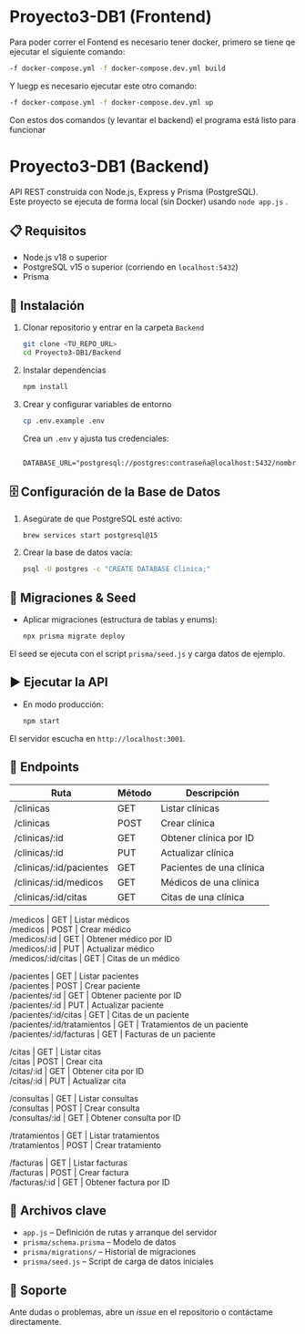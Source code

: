 # Proyecto3-DB1 (Frontend)
Para poder correr el Fontend es necesario tener docker, primero se tiene qe ejecutar el siguiente comando:
   ```bash
-f docker-compose.yml -f docker-compose.dev.yml build
```
Y luegp es necesario ejecutar este otro comando:
   ```bash
-f docker-compose.yml -f docker-compose.dev.yml up
```
Con estos dos comandos (y levantar el backend) el programa está listo para funcionar
# Proyecto3-DB1 (Backend)

API REST construida con Node.js, Express y Prisma (PostgreSQL).  
Este proyecto se ejecuta de forma local (sin Docker) usando `node app.js` .

## 📋 Requisitos

- Node.js v18 o superior  
- PostgreSQL v15 o superior (corriendo en `localhost:5432`)  
- Prisma

## 🔧 Instalación

1. Clonar repositorio y entrar en la carpeta `Backend`  
   ```bash
   git clone <TU_REPO_URL>
   cd Proyecto3-DB1/Backend
   ```

2. Instalar dependencias  
   ```bash
   npm install
   ```

3. Crear y configurar variables de entorno  
   ```bash
   cp .env.example .env
   ```
   Crea un `.env` y ajusta tus credenciales:
   ```env

   DATABASE_URL="postgresql://postgres:contraseña@localhost:5432/nombredelaDB"
   ```

## 🗄️ Configuración de la Base de Datos

1. Asegúrate de que PostgreSQL esté activo:
   ```bash
   brew services start postgresql@15
   ```

2. Crear la base de datos vacía:
   ```bash
   psql -U postgres -c "CREATE DATABASE Clinica;"
   ```

## 🚀 Migraciones & Seed

- Aplicar migraciones (estructura de tablas y enums):
  ```bash
  npx prisma migrate deploy
  ```


El seed se ejecuta con el script `prisma/seed.js` y carga datos de ejemplo.

## ▶️ Ejecutar la API


- En modo producción:
  ```bash
  npm start
  ```

El servidor escucha en `http://localhost:3001`.

## 📖 Endpoints

| Ruta                    | Método | Descripción              |
| ----------------------- | ------ | ------------------------ |
| /clinicas               | GET    | Listar clínicas          |
| /clinicas               | POST   | Crear clínica            |
| /clinicas/:id           | GET    | Obtener clínica por ID   |
| /clinicas/:id           | PUT    | Actualizar clínica       |
| /clinicas/:id/pacientes | GET    | Pacientes de una clínica |
| /clinicas/:id/medicos   | GET    | Médicos de una clínica   |
| /clinicas/:id/citas     | GET    | Citas de una clínica     |

/medicos                       | GET    | Listar médicos  
/medicos                       | POST   | Crear médico  
/medicos/:id                   | GET    | Obtener médico por ID  
/medicos/:id                   | PUT    | Actualizar médico  
/medicos/:id/citas             | GET    | Citas de un médico  

/pacientes                     | GET    | Listar pacientes  
/pacientes                     | POST   | Crear paciente  
/pacientes/:id                 | GET    | Obtener paciente por ID  
/pacientes/:id                 | PUT    | Actualizar paciente  
/pacientes/:id/citas           | GET    | Citas de un paciente  
/pacientes/:id/tratamientos    | GET    | Tratamientos de un paciente  
/pacientes/:id/facturas        | GET    | Facturas de un paciente  

/citas                         | GET    | Listar citas  
/citas                         | POST   | Crear cita  
/citas/:id                     | GET    | Obtener cita por ID  
/citas/:id                     | PUT    | Actualizar cita  

/consultas                     | GET    | Listar consultas  
/consultas                     | POST   | Crear consulta  
/consultas/:id                 | GET    | Obtener consulta por ID  

/tratamientos                  | GET    | Listar tratamientos  
/tratamientos                  | POST   | Crear tratamiento  

/facturas                      | GET    | Listar facturas  
/facturas                      | POST   | Crear factura  
/facturas/:id                  | GET    | Obtener factura por ID  

## 🔗 Archivos clave

- `app.js` – Definición de rutas y arranque del servidor  
- `prisma/schema.prisma` – Modelo de datos  
- `prisma/migrations/` – Historial de migraciones  
- `prisma/seed.js` – Script de carga de datos iniciales  

## 💬 Soporte

Ante dudas o problemas, abre un _issue_ en el repositorio o contáctame directamente.
